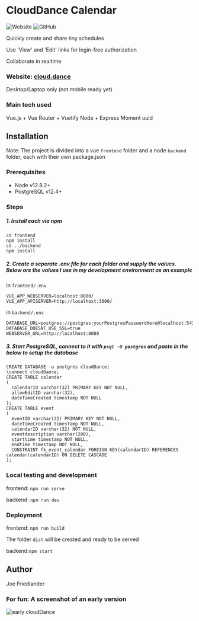 # CloudDance Calendar
![Website](https://img.shields.io/website?up_message=online&url=https%3A%2F%2Fcloud.dance.com) ![GitHub](https://img.shields.io/github/license/JoeFriedlander/cloudDance?color=rgb%2833%2C%20150%2C%20243%29)

Quickly create and share tiny schedules

Use 'View' and 'Edit' links for login-free authorization

Collaborate in realtime

### Website: [cloud.dance](https://cloud.dance)
Desktop/Laptop only (not mobile ready yet)

### Main tech used
Vue.js + Vue Router + Vuetify
Node + Express
Moment
uuid
## Installation
Note: The project is divided into a vue `frontend` folder and a node `backend` folder, each with their own package.json
### Prerequisites

* Node v12.8.2+
* PostgreSQL v12.4+

### Steps

##### 1. Install each via npm
```
cd frontend
npm install
cd ../backend
npm install
```
##### 2. Create a seperate .env file for each folder and supply the values. Below are the values I use in my development environment as an example

in `frontend/.env`
```
VUE_APP_WEBSERVER=localhost:8080/
VUE_APP_APISERVER=http://localhost:3000/
```
in `backend/.env`
```
DATABASE_URL=postgres://postgres:yourPostgresPasswordHere@localhost:5432/cloudDance
DATABASE_DOESNT_USE_SSL=true
WEBSERVER_URL=http://localhost:8080
```

##### 3. Start PostgreSQL, connect to it with `psql -U postgres` and paste in the below to setup the database
```
CREATE DATABASE -u postgres cloudDance;
\connect cloudDance;
CREATE TABLE calendar
( 
  calendarID varchar(32) PRIMARY KEY NOT NULL,
  allowEditID varchar(32),
  dateTimeCreated timestamp NOT NULL
);
CREATE TABLE event
( 
  eventID varchar(32) PRIMARY KEY NOT NULL,
  dateTimeCreated timestamp NOT NULL,
  calendarID varchar(32) NOT NULL,
  eventdescription varchar(200), 
  starttime timestamp NOT NULL,
  endtime timestamp NOT NULL,
  CONSTRAINT fk_event_calendar FOREIGN KEY(calendarID) REFERENCES calendar(calendarID) ON DELETE CASCADE
);
```

### Local testing and development

frontend: `npm run serve`

backend: `npm run dev`

### Deployment

frontend: `npm run build`

The folder `dist` will be created and ready to be served

backend:`npm start`

## Author
Joe Friedlander

### For fun: A screenshot of an early version
![early cloudDance](https://user-images.githubusercontent.com/16908677/93009693-0c420c80-f552-11ea-98a8-2cfaad0339c1.PNG)
